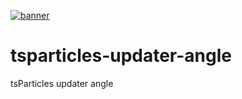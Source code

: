 [![banner](https://particles.js.org/images/banner2.png)](https://particles.js.org)

# tsparticles-updater-angle

tsParticles updater angle
